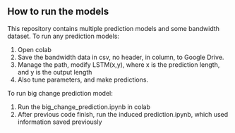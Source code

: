 
## How to run the models
This repository contains multiple prediction models and some bandwidth dataset. 
To run any prediction models:
1. Open colab
2. Save the bandwidth data in csv, no header, in column, to Google Drive.
3. Manage the path, modify LSTM(x,y), where x is the prediction length, and y is the output length
4. Also tune parameters, and make predictions.

To run big change prediction model:
1. Run the big_change_prediction.ipynb in colab
2. After previous code finish, run the induced prediction.ipynb, which used information saved previously
